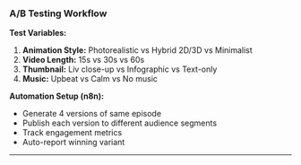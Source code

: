 ### A/B Testing Workflow

**Test Variables:**
1. **Animation Style:** Photorealistic vs Hybrid 2D/3D vs Minimalist
2. **Video Length:** 15s vs 30s vs 60s
3. **Thumbnail:** Liv close-up vs Infographic vs Text-only
4. **Music:** Upbeat vs Calm vs No music

**Automation Setup (n8n):**
- Generate 4 versions of same episode
- Publish each version to different audience segments
- Track engagement metrics
- Auto-report winning variant

---

